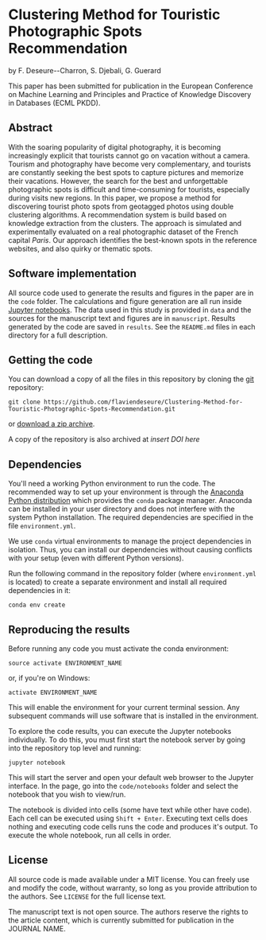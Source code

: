 # Clustering Method for Touristic Photographic Spots Recommendation

by
F. Deseure--Charron,
S. Djebali,
G. Guerard

This paper has been submitted for publication in the European Conference on Machine Learning and Principles and Practice of Knowledge Discovery in Databases (ECML PKDD).

## Abstract

With the soaring popularity of digital photography, it is becoming increasingly explicit that tourists cannot go on vacation without a camera. Tourism and photography have become very complementary, and tourists are constantly seeking the best spots to capture pictures and memorize their vacations. However, the search for the best and unforgettable photographic spots is difficult and time-consuming for tourists, especially during visits new regions.
In this paper, we propose a method for discovering tourist photo spots from geotagged photos using double clustering algorithms. A recommendation system is build based on knowledge extraction from the clusters.
The approach is simulated and experimentally evaluated on a real photographic dataset of the French capital $Paris$. Our approach identifies the best-known spots in the reference websites, and also quirky or thematic spots.


## Software implementation

All source code used to generate the results and figures in the paper are in
the `code` folder.
The calculations and figure generation are all run inside
[Jupyter notebooks](http://jupyter.org/).
The data used in this study is provided in `data` and the sources for the
manuscript text and figures are in `manuscript`.
Results generated by the code are saved in `results`.
See the `README.md` files in each directory for a full description.


## Getting the code

You can download a copy of all the files in this repository by cloning the
[git](https://git-scm.com/) repository:

    git clone https://github.com/flaviendeseure/Clustering-Method-for-Touristic-Photographic-Spots-Recommendation.git

or [download a zip archive](https://github.com/flaviendeseure/Clustering-Method-for-Touristic-Photographic-Spots-Recommendation/archive/refs/heads/main.zip).

A copy of the repository is also archived at *insert DOI here*


## Dependencies

You'll need a working Python environment to run the code.
The recommended way to set up your environment is through the
[Anaconda Python distribution](https://www.anaconda.com/download/) which
provides the `conda` package manager.
Anaconda can be installed in your user directory and does not interfere with
the system Python installation.
The required dependencies are specified in the file `environment.yml`.

We use `conda` virtual environments to manage the project dependencies in
isolation.
Thus, you can install our dependencies without causing conflicts with your
setup (even with different Python versions).

Run the following command in the repository folder (where `environment.yml`
is located) to create a separate environment and install all required
dependencies in it:

    conda env create


## Reproducing the results

Before running any code you must activate the conda environment:

    source activate ENVIRONMENT_NAME

or, if you're on Windows:

    activate ENVIRONMENT_NAME

This will enable the environment for your current terminal session.
Any subsequent commands will use software that is installed in the environment.

To explore the code results, you can execute the Jupyter notebooks
individually.
To do this, you must first start the notebook server by going into the
repository top level and running:

    jupyter notebook

This will start the server and open your default web browser to the Jupyter
interface. In the page, go into the `code/notebooks` folder and select the
notebook that you wish to view/run.

The notebook is divided into cells (some have text while other have code).
Each cell can be executed using `Shift + Enter`.
Executing text cells does nothing and executing code cells runs the code
and produces it's output.
To execute the whole notebook, run all cells in order.


## License

All source code is made available under a MIT license. You can freely
use and modify the code, without warranty, so long as you provide attribution
to the authors. See `LICENSE` for the full license text.

The manuscript text is not open source. The authors reserve the rights to the
article content, which is currently submitted for publication in the
JOURNAL NAME.
